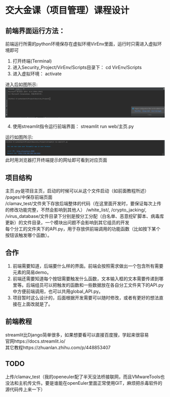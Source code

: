 # 交大金课（项目管理）课程设计


## 前端界面运行方法：
前端运行所需的python环境保存在虚拟环境VirEnv里面，运行时只需进入虚拟环境即可
1. 打开终端(Terminal)
2. 进入Security_Project/VirEnv/Scripts目录下：
   cd VirEnv/Scripts
3. 进入虚拟环境： 
   activate
   
进入后如图所示:![img.png](img.png) 

4. 使用streamlit指令运行前端界面：
    streamlit run web/主页.py
   
运行如图所示:![img_1.png](img_1.png)  
   此时用浏览器打开终端提示的网址即可看到对应页面


## 项目结构
主页.py是项目主页，启动的时候可以从这个文件启动（如前面教程所述）  
/pages/中保存前端页面  
/clamav_test/文件夹下存放后端整体的代码（在这里面开发时，要保证每次上传的修改功能完整，不然会影响到其他人）
/white_list/, /crypto_jacking/, /virus_database/文件目录下分别是按分工分配（白名单、恶意挖矿脚本、病毒库更新）的文件目录，一个模块出问题不会影响到其它组员的开发  
每个分工的文件夹下的API.py，用于存放供前端调用的功能函数（比如按下某个按钮该触发哪个函数）。

## 合作
1. 前端需要知道，后端要什么样的界面。前端会按照需求做出一个包含所有需要元素的简易demo。  
2. 前端还需要知道每个按钮需要触发什么函数，文本输入框的文本需要传递到哪里等。后端组员可以把触发的函数和一些数据放在各自分工文件夹下的API.py中方便前端调用，也可以共用global_API.py。  
3. 项目暂时这么设计的，后面根据开发需要可以随时修改，或者有更好的想法直接在上面改就是了。

## 前端教程
streamlit比Django简单很多，如果想要看可以直接百度搜，学起来很容易  
官网https://docs.streamlit.io/  
其它教程https://zhuanlan.zhihu.com/p/448853407  

## TODO
上传/clamav_test（我的openeuler配了半天没法桥接联网，而且VMwareTools也没法和主机传文件。要是谁能在openEuler里面正常使用GIT，麻烦把杀毒软件的源代码传上来一下）

